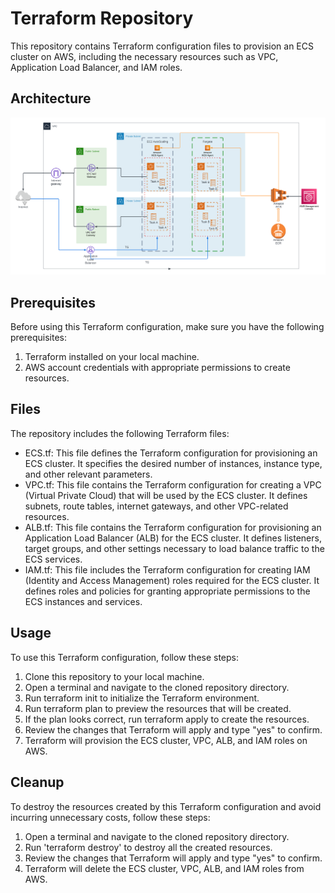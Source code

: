 # Terraform Repository

This repository contains Terraform configuration files to provision an ECS cluster on AWS, including the necessary resources such as VPC, Application Load Balancer, and IAM roles.

## Architecture
![Architecture](./Images/ECS.png)

## Prerequisites
Before using this Terraform configuration, make sure you have the following prerequisites:

1. Terraform installed on your local machine.
2. AWS account credentials with appropriate permissions to create resources.

## Files
The repository includes the following Terraform files:

* ECS.tf: This file defines the Terraform configuration for provisioning  an ECS cluster. It specifies the desired number of instances, instance type, and other relevant parameters.
* VPC.tf: This file contains the Terraform configuration for creating a VPC (Virtual Private Cloud) that will be used by the ECS cluster. It defines subnets, route tables, internet gateways, and other VPC-related resources.
* ALB.tf: This file contains the Terraform configuration for provisioning an Application Load Balancer (ALB) for the ECS cluster. It defines listeners, target groups, and other settings necessary to load balance traffic to the ECS services.
* IAM.tf: This file includes the Terraform configuration for creating IAM (Identity and Access Management) roles required for the ECS cluster. It defines roles and policies for granting appropriate permissions to the ECS instances and services.

## Usage

To use this Terraform configuration, follow these steps:

1. Clone this repository to your local machine.
2. Open a terminal and navigate to the cloned repository directory.
3. Run terraform init to initialize the Terraform environment.
4. Run terraform plan to preview the resources that will be created.
5. If the plan looks correct, run terraform apply to create the resources.
6. Review the changes that Terraform will apply and type "yes" to confirm.
7. Terraform will provision the ECS cluster, VPC, ALB, and IAM roles on AWS.

## Cleanup
To destroy the resources created by this Terraform configuration and avoid incurring unnecessary costs, follow these steps:

1. Open a terminal and navigate to the cloned repository directory.
2. Run 'terraform destroy' to destroy all the created resources.
3. Review the changes that Terraform will apply and type "yes" to confirm.
4. Terraform will delete the ECS cluster, VPC, ALB, and IAM roles from AWS.